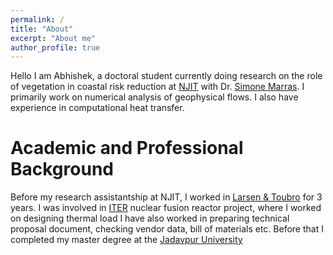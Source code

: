 ```yaml
---
permalink: /
title: "About"
excerpt: "About me"
author_profile: true
---
```


Hello I am Abhishek, a doctoral student currently doing research on the role of
vegetation in coastal risk reduction at [NJIT](https://njit.edu) with 
Dr. [Simone Marras](https://web.njit.edu/~smarras/). I primarily work on 
numerical analysis of geophysical flows. I also have experience in 
computational heat transfer. 

# Academic and Professional Background
Before my research assistantship at NJIT, I worked in [Larsen & Toubro](https://www.larsentoubro.com/) 
for 3 years. I was involved in [ITER](https://www.larsentoubro.com/) nuclear fusion 
reactor project, where I worked on designing thermal load I have also worked in preparing 
technical proposal document, checking vendor data, bill of materials etc.
Before that I completed my master degree  at the [Jadavpur University](http://www.jaduniv.edu.in/) 

